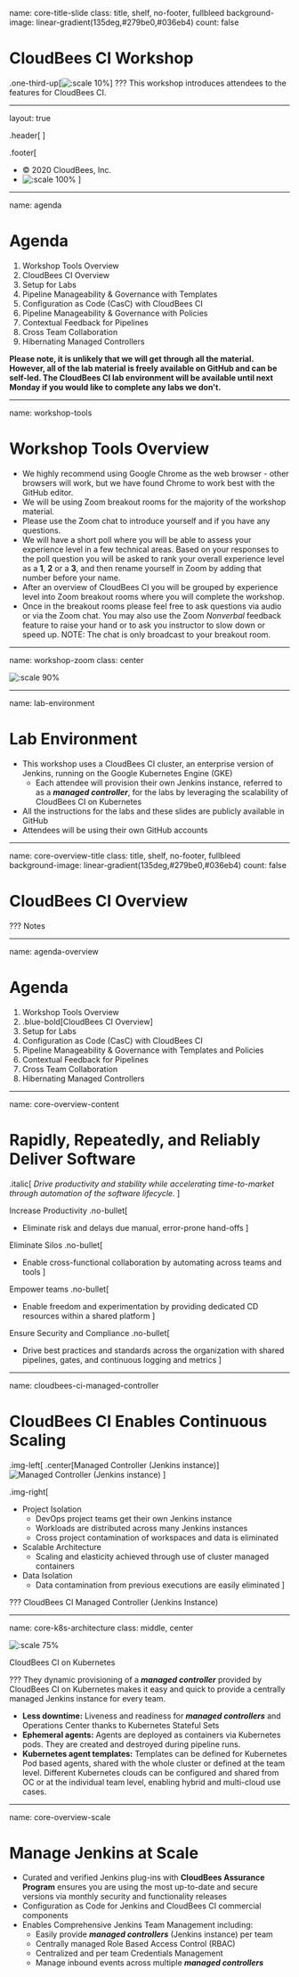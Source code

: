 name: core-title-slide
class: title, shelf, no-footer, fullbleed
background-image: linear-gradient(135deg,#279be0,#036eb4)
count: false


# CloudBees CI Workshop
.one-third-up[![:scale 10%](../img/Core-white.svg)]
???
This workshop introduces attendees to the features for CloudBees CI.

---
layout: true

.header[
]

.footer[
- © 2020 CloudBees, Inc.
- ![:scale 100%](../img/CloudBees-Submark-Full-Color.svg)
]
---
name: agenda
# Agenda

1. Workshop Tools Overview
2. CloudBees CI Overview
3. Setup for Labs
4. Pipeline Manageability & Governance with Templates
5. Configuration as Code (CasC) with CloudBees CI
6. Pipeline Manageability & Governance with Policies
7. Contextual Feedback for Pipelines
8. Cross Team Collaboration
9. Hibernating Managed Controllers

**Please note, it is unlikely that we will get through all the material. However, all of the lab material is freely available on GitHub and can be self-led. The CloudBees CI lab environment will be available until next Monday if you would like to complete any labs we don't.**

---
name: workshop-tools
# Workshop Tools Overview

* We highly recommend using Google Chrome as the web browser - other browsers will work, but we have found Chrome to work best with the GitHub editor.
* We will be using Zoom breakout rooms for the majority of the workshop material.
* Please use the Zoom chat to introduce yourself and if you have any questions.
* We will have a short poll where you will be able to assess your experience level in a few technical areas. Based on your responses to the poll question you will be asked to rank your overall experience level as a **1**, **2** or a **3**, and then rename yourself in Zoom by adding that number before your name.
* After an overview of CloudBees CI you will be grouped by experience level into Zoom breakout rooms where you will complete the workshop.
* Once in the breakout rooms please feel free to ask questions via audio or via the Zoom chat. You may also use the Zoom *Nonverbal* feedback feature to raise your hand or to ask you instructor to slow down or speed up. NOTE: The chat is only broadcast to your breakout room.

---
name: workshop-zoom
class: center

![:scale 90%](img/zoom-tools.png)

---
name: lab-environment
# Lab Environment
* This workshop uses a CloudBees CI cluster, an enterprise version of Jenkins, running on the Google Kubernetes Engine (GKE)
  * Each attendee will provision their own Jenkins instance, referred to as a ***managed controller***, for the labs by leveraging the scalability of CloudBees CI on Kubernetes
* All the instructions for the labs and these slides are publicly available in GitHub
* Attendees will be using their own GitHub accounts 

---
name: core-overview-title
class: title, shelf, no-footer, fullbleed
background-image: linear-gradient(135deg,#279be0,#036eb4)
count: false

# CloudBees CI Overview

???
Notes

---
name: agenda-overview
# Agenda

1. Workshop Tools Overview
2. .blue-bold[CloudBees CI Overview]
3. Setup for Labs
4. Configuration as Code (CasC) with CloudBees CI
5. Pipeline Manageability & Governance with Templates and Policies
6. Contextual Feedback for Pipelines
7. Cross Team Collaboration
8. Hibernating Managed Controllers

---
name: core-overview-content

# Rapidly, Repeatedly, and Reliably Deliver Software

.italic[
  *Drive productivity and stability while accelerating time-to-market through automation of the software lifecycle.*
]

Increase Productivity
.no-bullet[
* Eliminate risk and delays due manual, error-prone hand-offs
]

Eliminate Silos
.no-bullet[
* Enable cross-functional collaboration by automating across teams and tools
]

Empower teams
.no-bullet[
* Enable freedom and experimentation by providing dedicated CD resources within a shared platform
]

Ensure Security and Compliance
.no-bullet[
* Drive best practices and standards across the organization with shared pipelines, gates, and continuous logging and metrics
]

---
name: cloudbees-ci-managed-controller

# CloudBees CI Enables Continuous Scaling

.img-left[
  .center[Managed Controller (Jenkins instance)]
![Managed Controller (Jenkins instance)](img/dpa.png)
]

.img-right[
* Project Isolation
  * DevOps project teams get their own Jenkins instance
  * Workloads are distributed across many Jenkins instances
  * Cross project contamination of workspaces and data is eliminated
* Scalable Architecture
  * Scaling and elasticity achieved through use of cluster managed containers 
* Data Isolation
  * Data contamination from previous executions are easily eliminated
]

???
CloudBees CI Managed Controller (Jenkins Instance)

---
name: core-k8s-architecture
class: middle, center

![:scale 75%](img/core-k8s-architecture.svg)

CloudBees CI on Kubernetes

???
They dynamic provisioning of a ***managed controller*** provided by CloudBees CI on Kubernetes makes it easy and quick to provide a centrally managed Jenkins instance for every team.
* **Less downtime:** Liveness and readiness for ***managed controllers*** and Operations Center thanks to Kubernetes Stateful Sets
* **Ephemeral agents:** Agents are deployed as containers via Kubernetes pods. They are created and destroyed during pipeline runs.
* **Kubernetes agent templates:** Templates can be defined for Kubernetes Pod based agents, shared with the whole cluster or defined at the team level.
Different Kubernetes clouds can be configured and shared from OC or at the individual team level, enabling hybrid and multi-cloud use cases.


---
name: core-overview-scale

# Manage Jenkins at Scale
* Curated and verified Jenkins plug-ins with **CloudBees Assurance Program** ensures you are using the most up-to-date and secure versions via monthly security and functionality releases 
* Configuration as Code for Jenkins and CloudBees CI commercial components
* Enables Comprehensive Jenkins Team Management including:
  * Easily provide ***managed controllers*** (Jenkins instance) per team
  * Centrally managed Role Based Access Control (RBAC)
  * Centralized and per team Credentials Management
  * Manage inbound events across multiple ***managed controllers***
